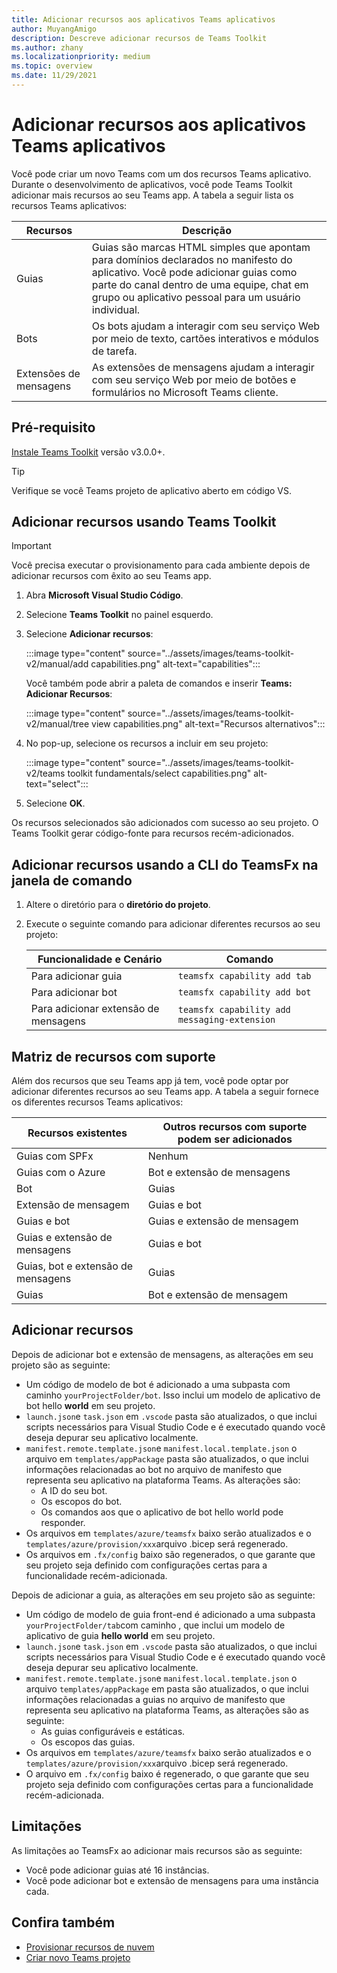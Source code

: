```yaml
---
title: Adicionar recursos aos aplicativos Teams aplicativos
author: MuyangAmigo
description: Descreve adicionar recursos de Teams Toolkit
ms.author: zhany
ms.localizationpriority: medium
ms.topic: overview
ms.date: 11/29/2021
---
```


# <a name="add-capabilities-to-your-teams-apps"></a>Adicionar recursos aos aplicativos Teams aplicativos

Você pode criar um novo Teams com um dos recursos Teams aplicativo. Durante o desenvolvimento de aplicativos, você pode Teams Toolkit adicionar mais recursos ao seu Teams app. A tabela a seguir lista os recursos Teams aplicativos:

|**Recursos**|**Descrição**|
|--------|-------------|
| Guias |  Guias são marcas HTML simples que apontam para domínios declarados no manifesto do aplicativo. Você pode adicionar guias como parte do canal dentro de uma equipe, chat em grupo ou aplicativo pessoal para um usuário individual.|
| Bots |  Os bots ajudam a interagir com seu serviço Web por meio de texto, cartões interativos e módulos de tarefa.|
| Extensões de mensagens | As extensões de mensagens ajudam a interagir com seu serviço Web por meio de botões e formulários no Microsoft Teams cliente.|

## <a name="prerequisite"></a>Pré-requisito

[Instale Teams Toolkit](https://marketplace.visualstudio.com/items?itemName=TeamsDevApp.ms-teams-vscode-extension) versão v3.0.0+.

> [!TIP]
> Verifique se você Teams projeto de aplicativo aberto em código VS.

## <a name="add-capabilities-using-teams-toolkit"></a>Adicionar recursos usando Teams Toolkit

> [!IMPORTANT]
> Você precisa executar o provisionamento para cada ambiente depois de adicionar recursos com êxito ao seu Teams app.

1. Abra **Microsoft Visual Studio Código**.
1. Selecione **Teams Toolkit** no painel esquerdo.
1. Selecione **Adicionar recursos**:

    :::image type="content" source="../assets/images/teams-toolkit-v2/manual/add capabilities.png" alt-text="capabilities":::

   Você também pode abrir a paleta de comandos e inserir **Teams: Adicionar Recursos**: 
      
    :::image type="content" source="../assets/images/teams-toolkit-v2/manual/tree view capabilities.png" alt-text="Recursos alternativos":::

1. No pop-up, selecione os recursos a incluir em seu projeto:

    :::image type="content" source="../assets/images/teams-toolkit-v2/teams toolkit fundamentals/select capabilities.png" alt-text="select":::

1. Selecione **OK**.

Os recursos selecionados são adicionados com sucesso ao seu projeto. O Teams Toolkit gerar código-fonte para recursos recém-adicionados.

## <a name="add-capabilities-using-teamsfx-cli-in-command-window"></a>Adicionar recursos usando a CLI do TeamsFx na janela de comando

1. Altere o diretório para o **diretório do projeto**.
1. Execute o seguinte comando para adicionar diferentes recursos ao seu projeto:

   |Funcionalidade e Cenário| Comando|
   |-----------------------|----------|
   |Para adicionar guia|`teamsfx capability add tab`|
   |Para adicionar bot|`teamsfx capability add bot`|
   |Para adicionar extensão de mensagens|`teamsfx capability add messaging-extension`|

## <a name="supported-capabilities-matrix"></a>Matriz de recursos com suporte

Além dos recursos que seu Teams app já tem, você pode optar por adicionar diferentes recursos ao seu Teams app. A tabela a seguir fornece os diferentes recursos Teams aplicativos: 

|Recursos existentes|Outros recursos com suporte podem ser adicionados|
|--------------------|--------------------|
|Guias com SPFx|Nenhum|
|Guias com o Azure|Bot e extensão de mensagens|
|Bot|Guias|
|Extensão de mensagem|Guias e bot|
|Guias e bot|Guias e extensão de mensagem|
|Guias e extensão de mensagens|Guias e bot|
|Guias, bot e extensão de mensagens|Guias|
|Guias |Bot e extensão de mensagem|

## <a name="add-capabilities"></a>Adicionar recursos

Depois de adicionar bot e extensão de mensagens, as alterações em seu projeto são as seguinte:

- Um código de modelo de bot é adicionado a uma subpasta com caminho `yourProjectFolder/bot`. Isso inclui um modelo de aplicativo de bot hello **world** em seu projeto.
- `launch.json`e `task.json` em `.vscode` pasta são atualizados, o que inclui scripts necessários para Visual Studio Code e é executado quando você deseja depurar seu aplicativo localmente. 
- `manifest.remote.template.json`e `manifest.local.template.json` o arquivo em `templates/appPackage` pasta são atualizados, o que inclui informações relacionadas ao bot no arquivo de manifesto que representa seu aplicativo na plataforma Teams. As alterações são:
  - A ID do seu bot.
  - Os escopos do bot.
  - Os comandos aos que o aplicativo de bot hello world pode responder.
- Os arquivos em `templates/azure/teamsfx` baixo serão atualizados e o `templates/azure/provision/xxx`arquivo .bicep será regenerado.
- Os arquivos em `.fx/config` baixo são regenerados, o que garante que seu projeto seja definido com configurações certas para a funcionalidade recém-adicionada.

Depois de adicionar a guia, as alterações em seu projeto são as seguinte:

- Um código de modelo de guia front-end é adicionado a uma subpasta `yourProjectFolder/tab`com caminho , que inclui um modelo de aplicativo de guia **hello world** em seu projeto.
- `launch.json`e `task.json` em `.vscode` pasta são atualizados, o que inclui scripts necessários para Visual Studio Code e é executado quando você deseja depurar seu aplicativo localmente. 
- `manifest.remote.template.json`e `manifest.local.template.json` o arquivo `templates/appPackage` em pasta são atualizados, o que inclui informações relacionadas a guias no arquivo de manifesto que representa seu aplicativo na plataforma Teams, as alterações são as seguinte:
  - As guias configuráveis e estáticas.
  - Os escopos das guias.
- Os arquivos em `templates/azure/teamsfx` baixo serão atualizados e o `templates/azure/provision/xxx`arquivo .bicep será regenerado.
- O arquivo em `.fx/config` baixo é regenerado, o que garante que seu projeto seja definido com configurações certas para a funcionalidade recém-adicionada.

## <a name="limitations"></a>Limitações

As limitações ao TeamsFx ao adicionar mais recursos são as seguinte:

* Você pode adicionar guias até 16 instâncias.
* Você pode adicionar bot e extensão de mensagens para uma instância cada.

## <a name="see-also"></a>Confira também

* [Provisionar recursos de nuvem](provision.md)
* [Criar novo Teams projeto](create-new-project.md)
